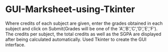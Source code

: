 # GUI-Marksheet-using-Tkinter
Where credits of each subject are given, enter the grades obtained in each subject and click on Submit(Grades will be one of the 'A','B','C','D','E','F'). The credits per subject, the total credits as well as the SGPA are displayed after being calculated automatically. Used Tkinter to create the GUI interface.

